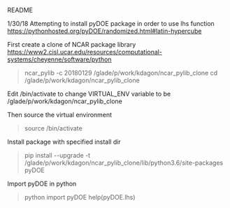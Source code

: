 README

1/30/18
Attempting to install pyDOE package in order to use lhs function
https://pythonhosted.org/pyDOE/randomized.html#latin-hypercube

First create a clone of NCAR package library
https://www2.cisl.ucar.edu/resources/computational-systems/cheyenne/software/python
>ncar_pylib -c 20180129 /glade/p/work/kdagon/ncar_pylib_clone
>cd /glade/p/work/kdagon/ncar_pylib_clone

Edit /bin/activate to change VIRTUAL_ENV variable to be /glade/p/work/kdagon/ncar_pylib_clone

Then source the virtual environment
>source /bin/activate

Install package with specified install dir
>pip install --upgrade -t /glade/p/work/kdagon/ncar_pylib_clone/lib/python3.6/site-packages pyDOE

Import pyDOE in python
>python
>import pyDOE
>help(pyDOE.lhs)

